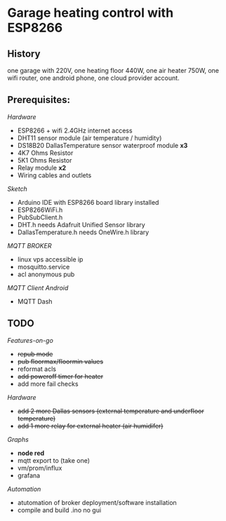 # Garage heating control with ESP8266

## History

one garage with 220V, one heating floor 440W, one air heater 750W, one wifi router, one android phone, one cloud provider account.




## Prerequisites:

*Hardware*
- ESP8266 + wifi 2.4GHz internet access
- DHT11 sensor module (air temperature / humidity)
- DS18B20 DallasTemperature sensor waterproof module **x3**
- 4K7 Ohms Resistor 
- 5K1 Ohms Resistor 
- Relay module **x2**
- Wiring cables and outlets

*Sketch*
- Arduino IDE with ESP8266 board library installed 
- ESP8266WiFi.h
- PubSubClient.h
- DHT.h 
needs Adafruit Unified Sensor library
- DallasTemperature.h
needs OneWire.h library

*MQTT BROKER*
- linux vps accessible ip
- mosquitto.service 
- acl anonymous pub

*MQTT Client Android*
- MQTT Dash


## TODO ##

*Features-on-go*
- ~~repub mode~~
- ~~pub floormax/floormin values~~
- reformat acls
- ~~add poweroff timer for heater~~
- add more fail checks

*Hardware*
 - ~~add 2 more Dallas sensors (external temperature and underfloor temperature)~~
 - ~~add 1 more relay for external heater (air humidifer)~~

*Graphs*
- **node red** 
- mqtt export to (take one)
- vm/prom/influx
- grafana 

*Automation*
- atutomation of broker deployment/software installation
- compile and build .ino no gui

